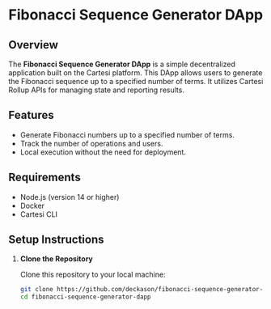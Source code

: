 # Fibonacci Sequence Generator DApp

## Overview

The **Fibonacci Sequence Generator DApp** is a simple decentralized application built on the Cartesi platform. This DApp allows users to generate the Fibonacci sequence up to a specified number of terms. It utilizes Cartesi Rollup APIs for managing state and reporting results.

## Features

- Generate Fibonacci numbers up to a specified number of terms.
- Track the number of operations and users.
- Local execution without the need for deployment.

## Requirements

- Node.js (version 14 or higher)
- Docker
- Cartesi CLI

## Setup Instructions

1. **Clone the Repository**

   Clone this repository to your local machine:

   ```bash
   git clone https://github.com/deckason/fibonacci-sequence-generator-dapp.git
   cd fibonacci-sequence-generator-dapp